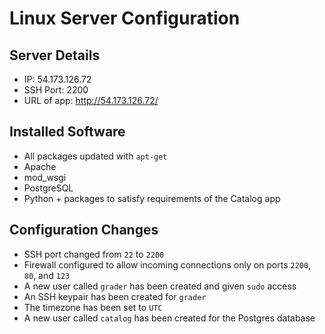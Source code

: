 # Linux Server Configuration

## Server Details

+ IP: 54.173.126.72
+ SSH Port: 2200
+ URL of app: http://54.173.126.72/

## Installed Software

+ All packages updated with `apt-get`
+ Apache
+ mod_wsgi
+ PostgreSQL
+ Python + packages to satisfy requirements of the Catalog app

## Configuration Changes

+ SSH port changed from `22` to `2200`
+ Firewall configured to allow incoming connections only on ports `2200`, `80`, and `123`
+ A new user called `grader` has been created and given `sudo` access
+ An SSH keypair has been created for `grader`
+ The timezone has been set to `UTC`
+ A new user called `catalog` has been created for the Postgres database
